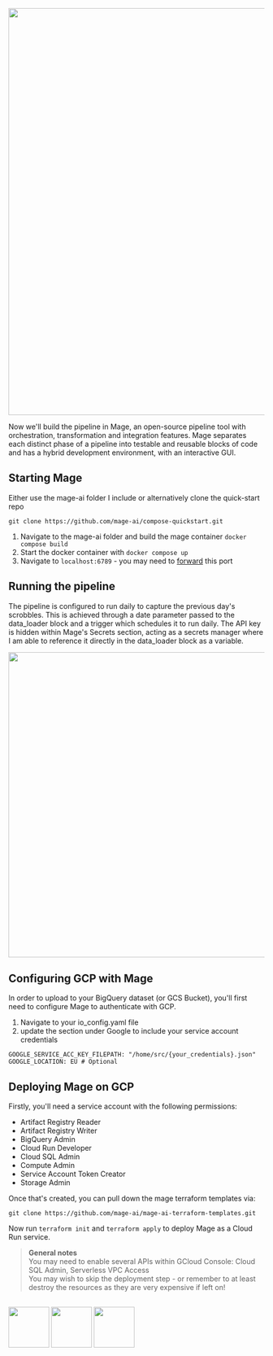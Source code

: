 <p align="center">
 <picture>
 <img src="https://github.com/jackv-murray/lastfm_scrobble_analysis/blob/main/assets/section%204.png" width="800">
 </picture>
 </p>

Now we'll build the pipeline in Mage, an open-source pipeline tool with orchestration, transformation and integration features. Mage separates each distinct phase of a pipeline into testable and reusable blocks of code and has a hybrid development environment, with an interactive GUI. 

## Starting Mage

Either use the mage-ai folder I include or alternatively clone the quick-start repo

```git clone https://github.com/mage-ai/compose-quickstart.git```

1. Navigate to the mage-ai folder and build the mage container ```docker compose build```
2. Start the docker container with ```docker compose up```
3. Navigate to ```localhost:6789``` - you may need to [forward](https://code.visualstudio.com/docs/remote/ssh) this port

## Running the pipeline

The pipeline is configured to run daily to capture the previous day's scrobbles. This is achieved through a date parameter passed to the data_loader block and a trigger which schedules it to run daily. The API key is hidden within Mage's Secrets section,
acting as a secrets manager where I am able to reference it directly in the data_loader block as a variable. 

<p align="center">
 <picture>
 <img src="https://github.com/jackv-murray/lastfm_scrobble_analysis/assets/102922713/431e0c7d-6556-4e60-9a37-000f5ce5f607" width="600">
 </picture>
 </p>
 

## Configuring GCP with Mage

In order to upload to your BigQuery dataset (or GCS Bucket), you'll first need to configure Mage to authenticate with GCP. 
1. Navigate to your io_config.yaml file
2. update the section under Google to include your service account credentials


```
GOOGLE_SERVICE_ACC_KEY_FILEPATH: "/home/src/{your_credentials}.json"
GOOGLE_LOCATION: EU # Optional
```

## Deploying Mage on GCP 
Firstly, you'll need a service account with the following permissions:
* Artifact Registry Reader
* Artifact Registry Writer
* BigQuery Admin
* Cloud Run Developer
* Cloud SQL Admin
* Compute Admin
* Service Account Token Creator
* Storage Admin

Once that's created, you can pull down the mage terraform templates via:

```git clone https://github.com/mage-ai/mage-ai-terraform-templates.git```

Now run `terraform init` and `terraform apply` to deploy Mage as a Cloud Run service.

> **General notes**  <br/>
>  You may need to enable several APIs within GCloud Console: Cloud SQL Admin, Serverless VPC Access <br/>
>  You may wish to skip the deployment step - or remember to at least destroy the resources as they are very expensive if left on! <br/>






## 
[<img src="https://github.com/jackv-murray/lastfm_scrobble_analysis/blob/main/assets/back.png" width="80">](https://github.com/jackv-murray/lastfm_scrobble_analysis/blob/main/reproducibility/lastfm_api.md)
[<img src="https://github.com/jackv-murray/lastfm_scrobble_analysis/blob/main/assets/home.png" width="80">](https://github.com/jackv-murray/lastfm_scrobble_analysis)
[<img src="https://github.com/jackv-murray/lastfm_scrobble_analysis/blob/main/assets/next.png" width="80">](https://github.com/jackv-murray/lastfm_scrobble_analysis)
